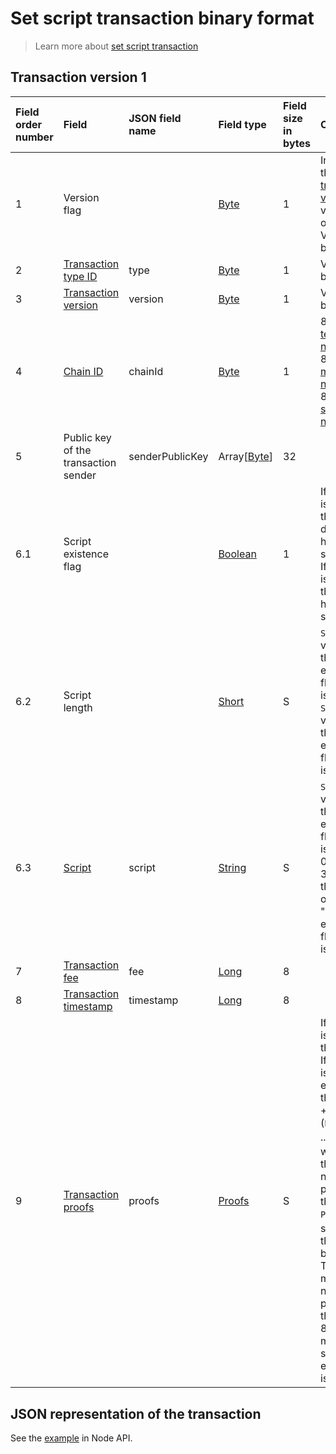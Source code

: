 # Set script transaction binary format

> Learn more about [set script transaction](/en/blockchain/transaction-type/set-script-transaction)

## Transaction version 1

| Field order number | Field | JSON field name | Field type | Field size in bytes | Comment |
| :--- | :--- | :--- | :--- | :--- | :--- |
| 1 | Version flag | | [Byte](/en/blockchain/blockchain/blockchain-data-types) | 1 | Indicates the [transaction version](/en/blockchain/transaction/transaction-version) is version 2 or higher.<br>Value must be 0 |
| 2 | [Transaction type ID](/en/blockchain/transaction-type) | type | [Byte](/en/blockchain/blockchain/blockchain-data-types) | 1 | Value must be 13 |
| 3 | [Transaction version](/en/blockchain/transaction/transaction-version) | version | [Byte](/en/blockchain/blockchain/blockchain-data-types) | 1 | Value must be 1 |
| 4 | [Chain ID](/en/blockchain/blockchain-network/chain-id) | chainId | [Byte](/en/blockchain/blockchain/blockchain-data-types) | 1 | 84 — for [test network](/blockchain/blockchain-network/test-network.md)<br>87 — for [main network](/blockchain/blockchain-network/main-network.md)<br>83 — for [stage network](/blockchain/blockchain-network/stage-network.md) |
| 5 | Public key of the transaction sender  | senderPublicKey | Array[[Byte](/en/blockchain/blockchain/blockchain-data-types)] | 32 | |
| 6.1 | Script existence flag | | [Boolean](/en/blockchain/blockchain/blockchain-data-types) | 1 | If the value is 0, then the token does not have a script.<br>If the value is 1, then the token has a script |
| 6.2 | Script length | | [Short](/en/blockchain/blockchain/blockchain-data-types) | S | `S = 0` if the value of the "Script existence flag" field is 0.<br>`S = 2` if the value of the "Script existence flag" field is 1 |
| 6.3 | [Script](/en/ride/script) | script | [String](/en/blockchain/blockchain/blockchain-data-types) | S | `S = 0` if the value of the "Script existence flag" field is 0.<br>0 &lt; `S` ≤ 32768, if the value of the "Script existence flag" field is 1 |
| 7 | [Transaction fee](/en/blockchain/transaction/transaction-fee) | fee | [Long](/en/blockchain/blockchain/blockchain-data-types) | 8 | |
| 8 | [Transaction timestamp](/en/blockchain/transaction/transaction-timestamp) | timestamp | [Long](/en/blockchain/blockchain/blockchain-data-types) | 8 | |
| 9 | [Transaction proofs](/en/blockchain/transaction/transaction-proof) | proofs | [Proofs](/en/blockchain/transaction/transaction-proof) | S | If the array is empty, then `S`= 3. <br>If the array is not empty, then `S` = 3 + 2 × `N` + (`P`<sub>1</sub> + `P`<sub>2</sub> + ... + `P`<sub>n</sub>), where `N` is the number of proofs in the array, `P`<sub>n</sub> is the size on `N`-th proof in bytes. <br>The maximum number of proofs in the array is 8. The maximum size of each proof is 64 bytes |

## JSON representation of the transaction

See the [example](https://nodes.wavesnodes.com/transactions/info/8Nwjd2tcQWff3S9WAhBa7vLRNpNnigWqrTbahvyfMVrU) in Node API.
